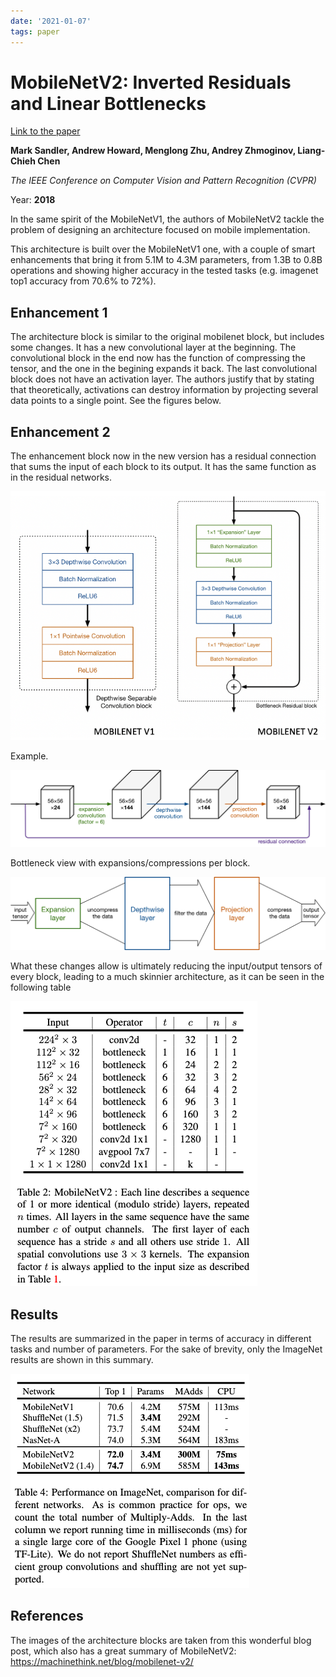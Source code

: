 ```yaml
---
date: '2021-01-07'
tags: paper
---
```

# MobileNetV2: Inverted Residuals and Linear Bottlenecks

[Link to the paper](https://arxiv.org/pdf/1801.04381.pdf)

**Mark Sandler, Andrew Howard, Menglong Zhu, Andrey Zhmoginov, Liang-Chieh Chen**

*The IEEE Conference on Computer Vision and Pattern Recognition (CVPR)*

Year: **2018**


In the same spirit of the MobileNetV1, the authors of MobileNetV2 tackle the problem of designing an architecture focused on mobile implementation.

This architecture is built over the MobileNetV1 one, with a couple of smart enhancements that bring it from 5.1M to 4.3M parameters, from 1.3B to 0.8B operations and showing higher accuracy in the tested tasks (e.g. imagenet top1 accuracy from 70.6% to 72%).

## Enhancement 1
The architecture block is similar to the original mobilenet block, but includes some changes. It has a new convolutional layer at the beginning. The convolutional block in the end now has the function of compressing the tensor, and the one in the begining expands it back. The last convolutional block does not have an activation layer. The authors justify that by stating that theoretically, activations can destroy information by projecting several data points to a single point. See the figures below.

## Enhancement 2
The enhancement block now in the new version has a residual connection that sums the input of each block to its output. It has the same function as in the residual networks.

![](assets/sandler2018/blocks.png)

Example.

![](assets/sandler2018/block_example.png)

Bottleneck view with expansions/compressions per block.

![](assets/sandler2018/decompress/compress.png)

What these changes allow is ultimately reducing the input/output tensors of every block, leading to a much skinnier architecture, as it can be seen in the following table

![](assets/sandler2018/architecture.png)

## Results
The results are summarized in the paper in terms of accuracy in different tasks and number of parameters. For the sake of brevity, only the ImageNet results are shown in this summary.

![](assets/sandler2018/results.png)

## References
The images of the architecture blocks are taken from this wonderful blog post, which also has a great summary of MobileNetV2: https://machinethink.net/blog/mobilenet-v2/